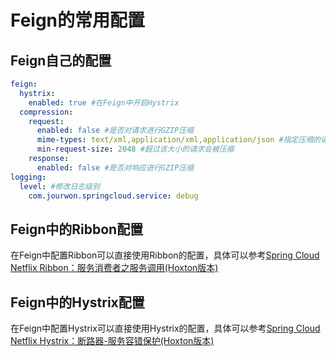 # Feign的常用配置
## Feign自己的配置
```yaml
feign:
  hystrix:
    enabled: true #在Feign中开启Hystrix
  compression:
    request:
      enabled: false #是否对请求进行GZIP压缩
      mime-types: text/xml,application/xml,application/json #指定压缩的请求数据类型
      min-request-size: 2048 #超过该大小的请求会被压缩
    response:
      enabled: false #是否对响应进行GZIP压缩
logging:
  level: #修改日志级别
    com.jourwon.springcloud.service: debug

```

## Feign中的Ribbon配置
在Feign中配置Ribbon可以直接使用Ribbon的配置，具体可以参考[Spring Cloud Netflix Ribbon：服务消费者之服务调用(Hoxton版本)](https://blog.csdn.net/ThinkWon/article/details/103729080)

## Feign中的Hystrix配置
在Feign中配置Hystrix可以直接使用Hystrix的配置，具体可以参考[Spring Cloud Netflix Hystrix：断路器-服务容错保护(Hoxton版本)](https://blog.csdn.net/ThinkWon/article/details/103732497)
